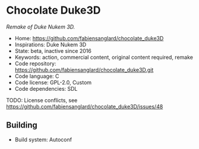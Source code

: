 # Chocolate Duke3D

_Remake of Duke Nukem 3D._

- Home: https://github.com/fabiensanglard/chocolate_duke3D
- Inspirations: Duke Nukem 3D
- State: beta, inactive since 2016
- Keywords: action, commercial content, original content required, remake
- Code repository: https://github.com/fabiensanglard/chocolate_duke3D.git
- Code language: C
- Code license: GPL-2.0, Custom
- Code dependencies: SDL

TODO: License conflicts, see https://github.com/fabiensanglard/chocolate_duke3D/issues/48

## Building

- Build system: Autoconf
